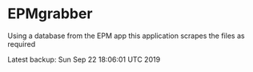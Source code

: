 # EPMgrabber
Using a database from the EPM app this application scrapes the files as required


Latest backup: Sun Sep 22 18:06:01 UTC 2019
